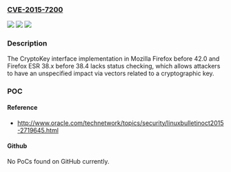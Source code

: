 ### [CVE-2015-7200](https://cve.mitre.org/cgi-bin/cvename.cgi?name=CVE-2015-7200)
![](https://img.shields.io/static/v1?label=Product&message=n%2Fa&color=blue)
![](https://img.shields.io/static/v1?label=Version&message=n%2Fa&color=blue)
![](https://img.shields.io/static/v1?label=Vulnerability&message=n%2Fa&color=brighgreen)

### Description

The CryptoKey interface implementation in Mozilla Firefox before 42.0 and Firefox ESR 38.x before 38.4 lacks status checking, which allows attackers to have an unspecified impact via vectors related to a cryptographic key.

### POC

#### Reference
- http://www.oracle.com/technetwork/topics/security/linuxbulletinoct2015-2719645.html

#### Github
No PoCs found on GitHub currently.


